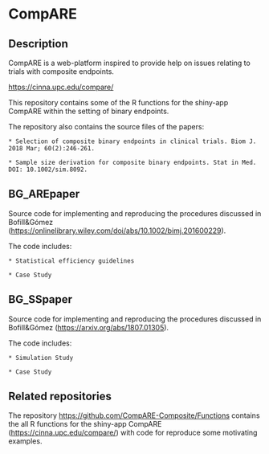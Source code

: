 # CompARE  

## Description

CompARE is a web-platform inspired to provide help on issues relating to trials with composite endpoints.

https://cinna.upc.edu/compare/

This repository contains some of the R functions for the shiny-app CompARE within the setting of binary endpoints.

The repository also contains the source files of the papers:

	* Selection of composite binary endpoints in clinical trials. Biom J. 2018 Mar; 60(2):246-261. 
	
	* Sample size derivation for composite binary endpoints. Stat in Med. DOI: 10.1002/sim.8092.

## BG_AREpaper
Source  code  for implementing and reproducing  the procedures discussed in Bofill&Gómez 
(https://onlinelibrary.wiley.com/doi/abs/10.1002/bimj.201600229).

The code includes:

	* Statistical efficiency guidelines

	* Case Study
	

## BG_SSpaper
Source  code  for implementing and reproducing  the procedures discussed in Bofill&Gómez (https://arxiv.org/abs/1807.01305).

The code includes:

	* Simulation Study
	
	* Case Study
	
## Related repositories

The repository https://github.com/CompARE-Composite/Functions contains the all R functions for the shiny-app CompARE (https://cinna.upc.edu/compare/) with code for reproduce some motivating examples. 
	

